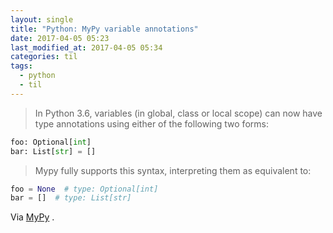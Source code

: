 ```yaml
---
layout: single
title: "Python: MyPy variable annotations"
date: 2017-04-05 05:23
last_modified_at: 2017-04-05 05:34
categories: til
tags:
  - python
  - til
---
```


> In Python 3.6, variables (in global, class or local scope) can now have type annotations
> using either of the following two forms:

```python
foo: Optional[int]
bar: List[str] = []
```

> Mypy fully supports this syntax, interpreting them as equivalent to:

```python
foo = None  # type: Optional[int]
bar = []  # type: List[str]
```

Via [MyPy](https://mypy.readthedocs.io/en/latest/)
.
